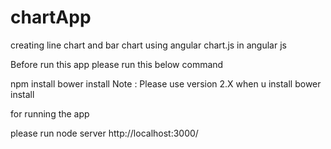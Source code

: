 # chartApp
creating line chart and bar chart using angular chart.js in angular js


Before run this app please run this below command
 
npm install
bower install
Note : Please use version 2.X when u install bower install 

for running the app 

please run
node server 
http://localhost:3000/